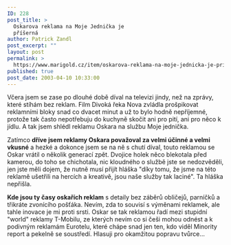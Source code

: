 ```yaml
---
ID: 228
post_title: >
  Oskarova reklama na Moje Jednička je
  příšerná
author: Patrick Zandl
post_excerpt: ""
layout: post
permalink: >
  https://www.marigold.cz/item/oskarova-reklama-na-moje-jednicka-je-priserna
published: true
post_date: 2003-04-10 10:33:00
---
```

<P>Včera jsem se zase po dlouhé době díval na televizi jindy, než na zprávy, které stíhám bez reklam. Film Divoká řeka Nova zvládla prošpikovat reklamními bloky snad co dvacet minut a už to bylo hodně nepříjemné, protože tak často nepotřebuju do kuchyně skočit ani pro pití, ani pro něco k jídlu. A tak jsem shlédl reklamu Oskara na službu Moje jednička. </P>
<P>Zatímco <STRONG>dříve jsem reklamy Oskara považoval za velmi účinné a velmi vkusné</STRONG> a hezké a dokonce jsem se na ně s chutí díval, touto reklamou se Oskar vrátil o několik generací zpět. Dvojice holek něco blekotala před kamerou, do toho se chichotala, nic kloudného o službě jste se nedozvěděli, jen jste měli dojem, že nutně musí přijít hláška "díky tomu, že jsme na této reklamě ušetřili na hercích a kreativě, jsou naše služby tak laciné". Ta hláška nepřišla. </P>
<P><STRONG>Kde jsou ty časy oskařích reklam</STRONG> s detaily bez záběrů obličejů, parníčků a třikráte zvonícího pošťáka. Nevím, zda to souvisí s výměnami reklamek, ale tahle inovace je mi proti srsti. Oskar se tak reklamou řadí mezi stupidní "world" reklamy T-Mobilu, ze kterých nevím co si češi mohou odnést a k podivným reklamám Eurotelu, které chápe snad jen ten, kdo viděl Minority report a pekelně se soustředí. Hlasuji pro okamžitou popravu tvůrce... </P>
